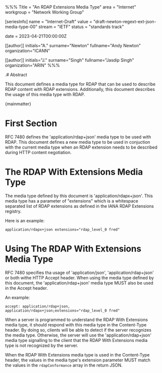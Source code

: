 %%%
Title = "An RDAP Extensions Media Type"
area = "Internet"
workgroup = "Network Working Group"

[seriesInfo]
name = "Internet-Draft"
value = "draft-newton-regext-ext-json-media-type-00"
stream = "IETF"
status = "standards track"

date = 2023-04-21T00:00:00Z

[[author]]
initials="A."
surname="Newton"
fullname="Andy Newton"
organization="ICANN"

[[author]]
initials="J."
surname="Singh"
fullname="Jasdip Singh"
organization="ARIN"
%%%

.# Abstract

This document defines a media type for RDAP that can be used to describe RDAP content
with RDAP extensions. Additionally, this document describes the usage of this media
type with RDAP.

{mainmatter}

# First Section

RFC 7480 defines the 'application/rdap+json' media type to be used with RDAP. This
document defines a new media type to be used in conjuction with the current media type
when an RDAP extension needs to be described during HTTP content negotiation.

# The RDAP With Extensions Media Type

The media type defined by this document is 'application/rdapx+json'. This media
type has a parameter of "extensions" which is a whitespace separated list of RDAP
extensions as defined in the IANA RDAP Extensions registry.

Here is an example:

    application/rdapx+json extensions="rdap_level_0 fred"
    
# Using The RDAP With Extensions Media Type

RFC 7480 specifies tha usage of 'application/json', 'application/rdap+json' or
both withe HTTP Accept header. When using the media type defined by this document,
the 'application/rdap+json' media type MUST also be used in the Accept header.

An example:

    accept: application/rdap+json, application/rdapx+json;extensions="rdap_level_0 fred"
    
When a server is programmed to understand the RDAP With Extensions media type,
it should respond with this media type in the Content-Type header. By doing so,
clients will be able to detect if the server recognizes the media type. Otherwise,
the server will use the 'application/rdap+json' media type signalling to the client
that the RDAP With Extensions media type is not recognized by the server.

When the RDAP With Extensions media type is used in the Content-Type header, the
values in the media type's extension parameter MUST match the values in the `rdapConformance`
array in the return JSON.